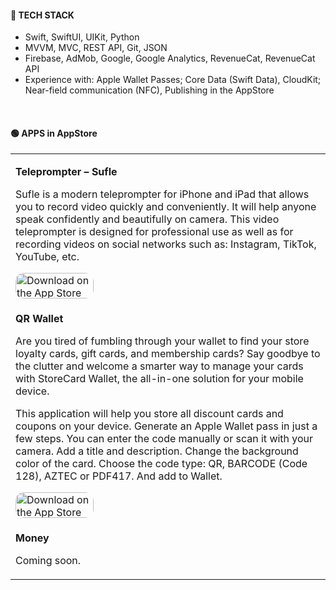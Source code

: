 #### 🔴 TECH STACK

- Swift, SwiftUI, UIKit, Python
- MVVM, MVC, REST API, Git, JSON
- Firebase, AdMob, Google, Google Analytics, RevenueCat, RevenueCat API
- Experience with: Apple Wallet Passes; Core Data (Swift Data), CloudKit; Near-field communication (NFC), Publishing in the AppStore

<br>

#### 🟢 APPS in AppStore

<table>
  <tr>
    <td>
      <p><b>Teleprompter – Sufle</b></p>
<p>Sufle is a modern teleprompter for iPhone and iPad that allows you to record video quickly and conveniently. It will help anyone speak confidently and beautifully on camera. This video teleprompter is designed for professional use as well as for recording videos on social networks such as: Instagram, TikTok, YouTube, etc.</p>
<a href="https://apps.apple.com/us/app/teleprompter-sufle/id1661179941?itsct=apps_box_badge&amp;itscg=30200" style="display: inline-block; overflow: hidden; border-radius: 13px; width: 125px; height: 41px;"><img src="https://tools.applemediaservices.com/api/badges/download-on-the-app-store/black/en-us?size=250x83&amp;releaseDate=1674950400" alt="Download on the App Store" style="border-radius: 13px; width: 125px; height: 41px;"></a>
    </td>
  </tr>
  
  <tr>
    <td>
      <p><b>QR Wallet</b></p>
<p>Are you tired of fumbling through your wallet to find your store loyalty cards, gift cards, and membership cards? Say goodbye to the clutter and welcome a smarter way to manage your cards with StoreCard Wallet, the all-in-one solution for your mobile device.</p>
<p>This application will help you store all discount cards and coupons on your device.
Generate an Apple Wallet pass in just a few steps.
You can enter the code manually or scan it with your camera.
Add a title and description.
Change the background color of the card.
Choose the code type: QR, BARCODE (Code 128), AZTEC or PDF417.
And add to Wallet.</p>
<a href="https://apps.apple.com/us/app/discount-cards-generator/id6449375140?itsct=apps_box_badge&amp;itscg=30200" style="display: inline-block; overflow: hidden; border-radius: 13px; width: 125px; height: 41px;"><img src="https://tools.applemediaservices.com/api/badges/download-on-the-app-store/black/en-us?size=250x83&amp;releaseDate=1687996800" alt="Download on the App Store" style="border-radius: 13px; width: 125px; height: 41px;"></a>
    </td>
  </tr>

  <tr>
    <td>
      <p><b>Money</b></p>
<p>Coming soon.</p>
    </td>
  </tr>
</table>
